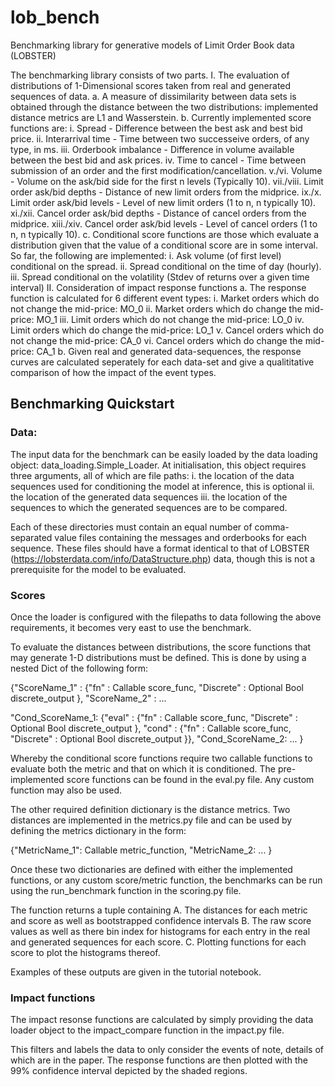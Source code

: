 # lob_bench
Benchmarking library for generative models of Limit Order Book data (LOBSTER)

The benchmarking library consists of two parts.
I. The evaluation of distributions of 1-Dimensional scores taken from real and generated sequences of data. 
    a. A measure of dissimilarity between data sets is obtained through the distance between the two distributions: implemented distance metrics are L1 and Wasserstein.
    b. Currently implemented score functions are:
        i. Spread - Difference between the best ask and best bid price.
        ii. Interarrival time - Time between two successeive orders, of any type, in ms. 
        iii. Orderbook imbalance - Difference in volume available between the best bid and ask prices. 
        iv. Time to cancel - Time between submission of an order and the first modification/cancellation.
        v./vi. Volume - Volume on the ask/bid side for the first n levels (Typically 10).
        vii./viii. Limit order ask/bid depths - Distance of new limit orders from the midprice.
        ix./x. Limit order ask/bid levels - Level of new limit orders (1 to n, n typically 10).
        xi./xii. Cancel order ask/bid depths - Distance of cancel orders from the midprice.
        xiii./xiv. Cancel order ask/bid levels - Level of cancel orders (1 to n, n typically 10).
    c. Conditional score functions are those which evaluate a distribution given that the value of a conditional score are in some interval. So far, the following are implemented:
        i. Ask volume (of first level) conditional on the spread.
        ii. Spread conditional on the time of day (hourly).
        iii. Spread conditional on the volatility (Stdev of returns over a given time interval)
II. Consideration of impact response functions 
    a. The response function is calculated for 6 different event types:
        i. Market orders which do not change the mid-price: MO_0
        ii. Market orders which do change the mid-price: MO_1
        iii. Limit orders which do not change the mid-price: LO_0
        iv. Limit orders which do change the mid-price: LO_1
        v. Cancel orders which do not change the mid-price: CA_0
        vi. Cancel orders which do change the mid-price: CA_1
    b. Given real and generated data-sequences, the response curves are calculated seperately for each data-set and give a qualititative comparison of how the impact of the event types.

## Benchmarking Quickstart

### Data:
The input data for the benchmark can be easily loaded by the data loading object: data_loading.Simple_Loader. 
At initialisation, this object requires three arguments, all of which are file paths:
    i. the location of the data sequences used for conditioning the model at inference, this is optional
    ii. the location of the generated data sequences
    iii. the location of the sequences to which the generated sequences are to be compared. 

Each of these directories must contain an equal number of comma-separated value files containing the messages and orderbooks for each sequence. These files should have a format identical to that of LOBSTER (https://lobsterdata.com/info/DataStructure.php) data, though this is not a prerequisite for the model to be evaluated. 

### Scores
Once the loader is configured with the filepaths to data following the above requirements, it becomes very east to use the benchmark. 

To evaluate the distances between distributions, the score functions that may generate 1-D distributions must be defined. This is done by using a nested Dict of the following form:

{"ScoreName_1" : {"fn" : Callable score_func, "Discrete" : Optional Bool discrete_output }, 
 "ScoreName_2" : ...
 
 "Cond_ScoreName_1: {"eval" : {"fn" : Callable score_func, "Discrete" : Optional Bool discrete_output },
                     "cond" : {"fn" : Callable score_func, "Discrete" : Optional Bool discrete_output }},
 "Cond_ScoreName_2: ...
 }

 Whereby the conditional score functions require two callable functions to evaluate both the metric and that on which it is conditioned. The pre-implemented score functions can be found in the eval.py file. Any custom function may also be used.

 The other required definition dictionary is the distance metrics. Two distances are implemented in the metrics.py file and can be used by defining the metrics dictionary in the form:

{"MetricName_1": Callable metric_function,
  "MetricName_2: ...
}

 Once these two dictionaries are defined with either the implemented functions, or any custom score/metric function, the benchmarks can be run using the run_benchmark function in the scoring.py file. 

The function returns a tuple containing 
    A. The distances for each metric and score as well as bootstrapped confidence intervals
    B. The raw score values as well as there bin index for histograms for each entry in the real and generated sequences for each score. 
    C. Plotting functions for each score to plot the histograms thereof.

Examples of these outputs are given in the tutorial notebook. 

### Impact functions
The impact resonse functions are calculated by simply providing the data loader object to the impact_compare function in the impact.py file.

This filters and labels the data to only consider the events of note, details of which are in the paper. The response functions are then plotted with the 99% confidence interval depicted by the shaded regions. 




